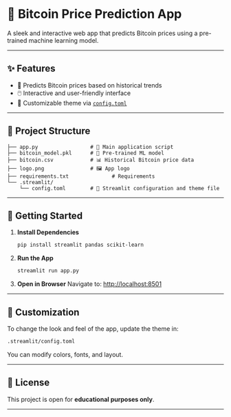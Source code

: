 # 🚀 Bitcoin Price Prediction App

A sleek and interactive web app that predicts Bitcoin prices using a pre-trained machine learning model.

---

## ✨ Features

* 🔮 Predicts Bitcoin prices based on historical trends
* 🖱️ Interactive and user-friendly interface
* 🎨 Customizable theme via [`config.toml`](.streamlit/config.toml)

---

## 📁 Project Structure

```text
├── app.py                 # 🔧 Main application script
├── bitcoin_model.pkl      # 🤖 Pre-trained ML model
├── bitcoin.csv            # 📊 Historical Bitcoin price data
├── logo.png               # 🖼️ App logo
├── requirements.txt              # Requirements    
└── .streamlit/
    └── config.toml        # 🎨 Streamlit configuration and theme file
```

---

## 🚀 Getting Started

1. **Install Dependencies**

   ```bash
   pip install streamlit pandas scikit-learn
   ```

2. **Run the App**

   ```bash
   streamlit run app.py
   ```

3. **Open in Browser**
   Navigate to: [http://localhost:8501](http://localhost:8501)

---

## 🎨 Customization

To change the look and feel of the app, update the theme in:

```bash
.streamlit/config.toml
```

You can modify colors, fonts, and layout.

---

## 📄 License

This project is open for **educational purposes only**.

---


